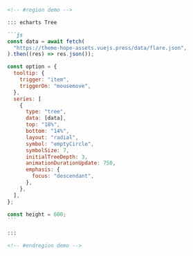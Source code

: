 ````md
<!-- #region demo -->

::: echarts Tree

```js
const data = await fetch(
  "https://theme-hope-assets.vuejs.press/data/flare.json",
).then((res) => res.json());

const option = {
  tooltip: {
    trigger: "item",
    triggerOn: "mousemove",
  },
  series: [
    {
      type: "tree",
      data: [data],
      top: "18%",
      bottom: "14%",
      layout: "radial",
      symbol: "emptyCircle",
      symbolSize: 7,
      initialTreeDepth: 3,
      animationDurationUpdate: 750,
      emphasis: {
        focus: "descendant",
      },
    },
  ],
};

const height = 600;
```

:::

<!-- #endregion demo -->
````
